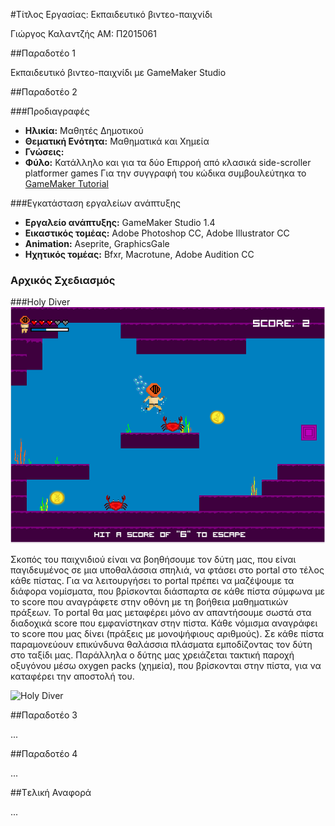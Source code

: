 #Τίτλος Εργασίας: Εκπαιδευτικό βιντεο-παιχνίδι

Γιώργος Καλαντζής ΑΜ: Π2015061

##Παραδοτέο 1

Εκπαιδευτικό βιντεο-παιχνίδι με GameMaker Studio

##Παραδοτέο 2

###Προδιαγραφές
- **Ηλικία:** Μαθητές Δημοτικού
- **Θεματική Ενότητα:** Μαθηματικά και Χημεία
- **Γνώσεις:**
- **Φύλο:** Κατάλληλο και για τα δύο
Επιρροή από κλασικά side-scroller platformer games
Για την συγγραφή του κώδικα συμβουλεύτηκα το [GameMaker Tutorial](http://www.yoyogames.com/learn)

###Εγκατάσταση εργαλείων ανάπτυξης
- **Εργαλείο ανάπτυξης:** GameMaker Studio 1.4
- **Εικαστικός τομέας:** Adobe Photoshop CC, Adobe Illustrator CC
- **Animation:** Aseprite, GraphicsGale
- **Ηχητικός τομέας:** Bfxr, Macrotune, Adobe Audition CC

### Αρχικός Σχεδιασμός

###Holy Diver
![Holy Diver](game_scrn.png)

 Σκοπός του παιχνιδιού είναι να βοηθήσουμε τον δύτη μας, που είναι παγιδευμένος σε μια υποθαλάσσια σπηλιά, να
 φτάσει στο portal στο τέλος κάθε πίστας.
 Για να λειτουργήσει το portal πρέπει να μαζέψουμε τα διάφορα νομίσματα, που βρίσκονται διάσπαρτα σε κάθε πίστα 
 σύμφωνα με το score που αναγράφετε στην οθόνη με τη βοήθεια μαθηματικών πράξεων.
 Το portal θα μας μεταφέρει μόνο αν απαντήσουμε σωστά στα διαδοχικά score που εμφανίστηκαν στην πίστα.
 Κάθε νόμισμα αναγράφει το score που μας δίνει (πράξεις με μονοψήφιους αριθμούς).
 Σε κάθε πίστα παραμονεύουν επικύνδυνα θαλάσσια πλάσματα εμποδίζοντας τον δύτη στο ταξίδι μας.
 Παράλληλα ο δύτης μας χρειάζεται τακτική παροχή οξυγόνου μέσω oxygen packs (χημεία), που βρίσκονται στην πίστα,
 για να καταφέρει την αποστολή του.

![Holy Diver](duths.gif)

##Παραδοτέο 3

...

##Παραδοτέο 4

...

##Tελική Αναφορά

...
